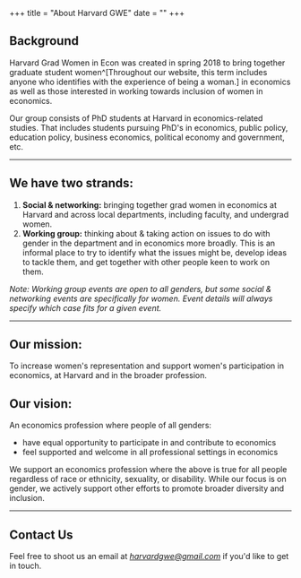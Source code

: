 +++
title = "About Harvard GWE"
date = ""
+++

## Background

Harvard Grad Women in Econ was created in spring 2018 to bring together graduate student women^[Throughout our website, this term includes anyone who identifies with the experience of being a woman.] in economics as well as those interested in working towards inclusion of women in economics.

Our group consists of PhD students at Harvard in economics-related studies. That includes students pursuing PhD's in economics, public policy, education policy, business economics, political economy and government, etc.  

---

## We have two strands:

1. **Social & networking:**  bringing together grad women in economics at Harvard and across local departments, including faculty, and undergrad women. 
2. **Working group:** thinking about & taking action on issues to do with gender in the department and in economics more broadly. This is an informal place to try to identify what the issues might be, develop ideas to tackle them, and get together with other people keen to work on them. 

*Note: Working group events are open to all genders, but some social & networking events are specifically for women. Event details will always specify which case fits for a given event.*

---

## Our mission:

To increase women's representation and support women's participation in economics, at Harvard and in the broader profession.

## Our vision:

An economics profession where people of all genders:

- have equal opportunity to participate in and contribute to economics 
- feel supported and welcome in all professional settings in economics

We support an economics profession where the above is true for all people regardless of race or ethnicity, sexuality, or disability. While our focus is on gender, we actively support other efforts to promote broader diversity and inclusion.

---

## Contact Us

Feel free to shoot us an email at *harvardgwe@gmail.com* if you'd like to get in touch.